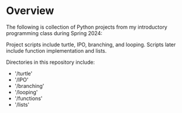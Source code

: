 # Overview
The following is collection of Python projects from my introductory programming class during Spring 2024:

Project scripts include turtle, IPO, branching, and looping. Scripts later include function implementation and lists. 

Directories in this repository include:
- '/turtle'
- '/IPO'
- '/branching'
- '/looping'
- '/functions'
- '/lists'
